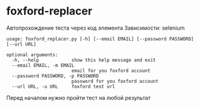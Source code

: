 # foxford-replacer
Автопрохождение теста через код элемента
Зависимости: selenium

```
usage: foxford_replacer.py [-h] [--email EMAIL] [--password PASSWORD] [--url URL]

optional arguments:
  -h, --help            show this help message and exit
  --email EMAIL, -m EMAIL
                        email for you foxford account
  --password PASSWORD, -p PASSWORD
                        password for you foxford account
  --url URL, -u URL     foxford test url
```
Перед началом нужно пройти тест на любой результат
